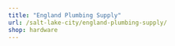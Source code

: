 ```yaml
---
title: "England Plumbing Supply"
url: /salt-lake-city/england-plumbing-supply/
shop: hardware
---
```

